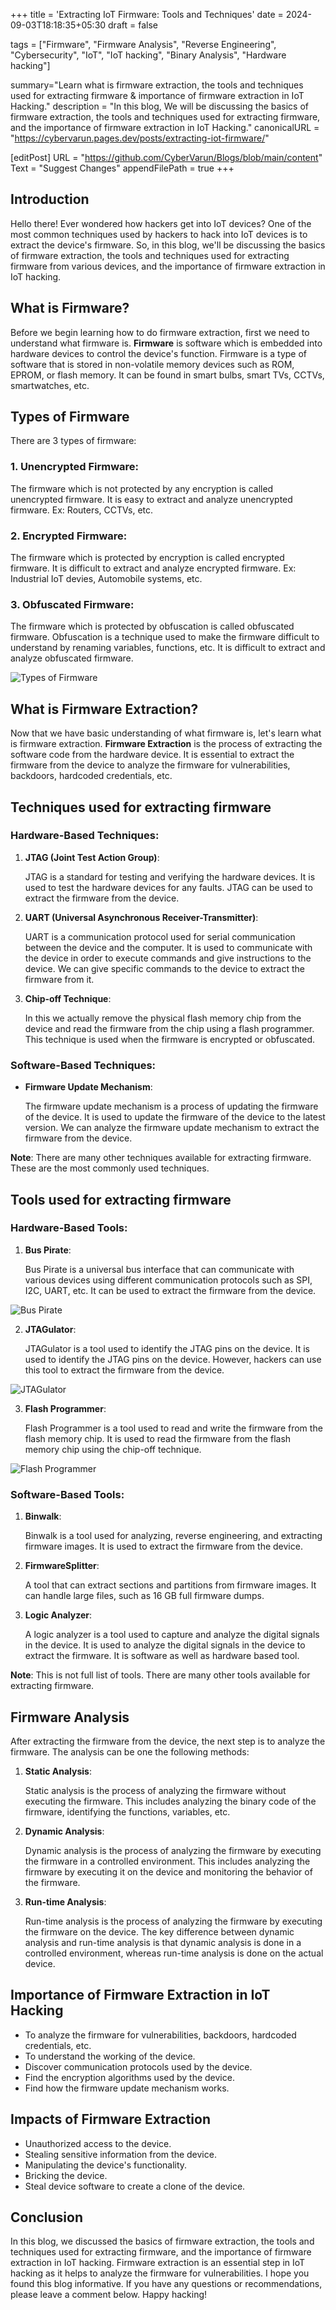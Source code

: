 +++
title = 'Extracting IoT Firmware: Tools and Techniques'
date = 2024-09-03T18:18:35+05:30
draft = false 

tags = ["Firmware", "Firmware Analysis", "Reverse Engineering", "Cybersecurity", "IoT", "IoT hacking", "Binary Analysis", "Hardware hacking"] 

summary="Learn what is firmware extraction, the tools and techniques used for extracting firmware & importance of firmware extraction in IoT Hacking."
description = "In this blog, We will be discussing the basics of firmware extraction, the tools and techniques used for extracting firmware, and the importance of firmware extraction in IoT Hacking."
canonicalURL = "https://cybervarun.pages.dev/posts/extracting-iot-firmware/" 

[editPost]
URL = "https://github.com/CyberVarun/Blogs/blob/main/content"
Text = "Suggest Changes"
appendFilePath = true
+++

## Introduction

Hello there! Ever wondered how hackers get into IoT devices? One of the most common techniques used by hackers to hack into IoT devices is to extract the device's firmware. So, in this blog, we'll be discussing the basics of firmware extraction, the tools and techniques used for extracting firmware from various devices, and the importance of firmware extraction in IoT hacking. 

## What is Firmware?

Before we begin learning how to do firmware extraction, first we need to understand what firmware is. **Firmware** is software which is embedded into hardware devices to control the device's function. Firmware is a type of software that is stored in non-volatile memory devices such as ROM, EPROM, or flash memory. It can be found in smart bulbs, smart TVs, CCTVs, smartwatches, etc. 

## Types of Firmware

There are 3 types of firmware:

### 1. Unencrypted Firmware:

The firmware which is not protected by any encryption is called unencrypted firmware. It is easy to extract and analyze unencrypted firmware. Ex: Routers, CCTVs, etc.

### 2. Encrypted Firmware:

The firmware which is protected by encryption is called encrypted firmware. It is difficult to extract and analyze encrypted firmware. Ex: Industrial IoT devies, Automobile systems, etc.

### 3. Obfuscated Firmware:

The firmware which is protected by obfuscation is called obfuscated firmware. Obfuscation is a technique used to make the firmware difficult to understand by renaming variables, functions, etc. It is difficult to extract and analyze obfuscated firmware. 

![Types of Firmware](firmware-types.png)

## What is Firmware Extraction?

Now that we have basic understanding of what firmware is, let's learn what is firmware extraction. **Firmware Extraction** is the process of extracting the software code from the hardware device. It is essential to extract the firmware from the device to analyze the firmware for vulnerabilities, backdoors, hardcoded credentials, etc. 

## Techniques used for extracting firmware

### Hardware-Based Techniques:

1. **JTAG (Joint Test Action Group)**:

    JTAG is a standard for testing and verifying the hardware devices. It is used to test the hardware devices for any faults. JTAG can be used to extract the firmware from the device.

2. **UART (Universal Asynchronous Receiver-Transmitter)**:

    UART is a communication protocol used for serial communication between the device and the computer. It is used to communicate with the device in order to execute commands and give instructions to the device. We can give specific commands to the device to extract the firmware from it.

3. **Chip-off Technique**:

    In this we actually remove the physical flash memory chip from the device and read the firmware from the chip using a flash programmer. This technique is used when the firmware is encrypted or obfuscated.

### Software-Based Techniques:

- **Firmware Update Mechanism**:

    The firmware update mechanism is a process of updating the firmware of the device. It is used to update the firmware of the device to the latest version. We can analyze the firmware update mechanism to extract the firmware from the device.

**Note**: There are many other techniques available for extracting firmware. These are the most commonly used techniques.

## Tools used for extracting firmware

### Hardware-Based Tools:

1. **Bus Pirate**:

    Bus Pirate is a universal bus interface that can communicate with various devices using different communication protocols such as SPI, I2C, UART, etc. It can be used to extract the firmware from the device. 

![Bus Pirate](bus-pirate.jpg)

2. **JTAGulator**:

    JTAGulator is a tool used to identify the JTAG pins on the device. It is used to identify the JTAG pins on the device. However, hackers can use this tool to extract the firmware from the device. 

![JTAGulator](jtagulator.jpg)

3. **Flash Programmer**:

    Flash Programmer is a tool used to read and write the firmware from the flash memory chip. It is used to read the firmware from the flash memory chip using the chip-off technique.

![Flash Programmer](flash-usb-programmer.jpg)

### Software-Based Tools:

1. **Binwalk**:

    Binwalk is a tool used for analyzing, reverse engineering, and extracting firmware images. It is used to extract the firmware from the device.

2. **FirmwareSplitter**:

    A tool that can extract sections and partitions from firmware images. It can handle large files, such as 16 GB full firmware dumps.

3. **Logic Analyzer**:

    A logic analyzer is a tool used to capture and analyze the digital signals in the device. It is used to analyze the digital signals in the device to extract the firmware. It is software as well as hardware based tool.
   
**Note**: This is not full list of tools. There are many other tools available for extracting firmware.

## Firmware Analysis

After extracting the firmware from the device, the next step is to analyze the firmware. The analysis can be one the following methods:

1. **Static Analysis**:

    Static analysis is the process of analyzing the firmware without executing the firmware. This includes analyzing the binary code of the firmware, identifying the functions, variables, etc. 

2. **Dynamic Analysis**:

    Dynamic analysis is the process of analyzing the firmware by executing the firmware in a controlled environment. This includes analyzing the firmware by executing it on the device and monitoring the behavior of the firmware. 

3. **Run-time Analysis**:

    Run-time analysis is the process of analyzing the firmware by executing the firmware on the device. The key difference between dynamic analysis and run-time analysis is that dynamic analysis is done in a controlled environment, whereas run-time analysis is done on the actual device.

## Importance of Firmware Extraction in IoT Hacking

- To analyze the firmware for vulnerabilities, backdoors, hardcoded credentials, etc.
- To understand the working of the device.
- Discover communication protocols used by the device.
- Find the encryption algorithms used by the device.
- Find how the firmware update mechanism works.

## Impacts of Firmware Extraction

- Unauthorized access to the device.
- Stealing sensitive information from the device.
- Manipulating the device's functionality.
- Bricking the device.
- Steal device software to create a clone of the device.

## Conclusion

In this blog, we discussed the basics of firmware extraction, the tools and techniques used for extracting firmware, and the importance of firmware extraction in IoT hacking. Firmware extraction is an essential step in IoT hacking as it helps to analyze the firmware for vulnerabilities. I hope you found this blog informative. If you have any  questions or recommendations, please leave a comment below. Happy hacking!

